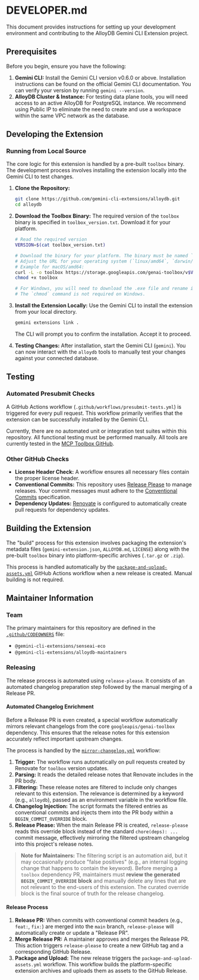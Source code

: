 # DEVELOPER.md

This document provides instructions for setting up your development environment
and contributing to the AlloyDB Gemini CLI Extension project.

## Prerequisites

Before you begin, ensure you have the following:

1.  **Gemini CLI:** Install the Gemini CLI version v0.6.0 or above. Installation
    instructions can be found on the official Gemini CLI documentation. You can
    verify your version by running `gemini --version`.
2.  **AlloyDB Cluster & Instance:** For testing data plane tools, you will need access to an active AlloyDB
    for PostgreSQL instance. We recommend using Public IP to eliminate the need to create and use a workspace
    within the same VPC network as the database. 

## Developing the Extension

### Running from Local Source

The core logic for this extension is handled by a pre-built `toolbox` binary. The development process involves installing the extension locally into the Gemini CLI to test changes.

1.  **Clone the Repository:**

    ```bash
    git clone https://github.com/gemini-cli-extensions/alloydb.git
    cd alloydb
    ```

2.  **Download the Toolbox Binary:** The required version of the `toolbox` binary
    is specified in `toolbox_version.txt`. Download it for your platform.

    ```bash
    # Read the required version
    VERSION=$(cat toolbox_version.txt)

    # Download the binary for your platform. The binary must be named `toolbox`.
    # Adjust the URL for your operating system (`linux/amd64`, `darwin/arm64`, `windows/amd64`).
    # Example for macOS/amd64:
    curl -L -o toolbox https://storage.googleapis.com/genai-toolbox/v$VERSION/darwin/amd64/toolbox
    chmod +x toolbox

    # For Windows, you will need to download the .exe file and rename it to `toolbox`.
    # The `chmod` command is not required on Windows.
    ```

3.  **Install the Extension Locally:** Use the Gemini CLI to install the
    extension from your local directory.

    ```bash
    gemini extensions link .
    ```
    The CLI will prompt you to confirm the installation. Accept it to proceed.

4.  **Testing Changes:** After installation, start the Gemini CLI (`gemini`).
    You can now interact with the `alloydb` tools to manually test your changes
    against your connected database.

## Testing

### Automated Presubmit Checks

A GitHub Actions workflow (`.github/workflows/presubmit-tests.yml`) is triggered
for every pull request. This workflow primarily verifies that the extension can
be successfully installed by the Gemini CLI.

Currently, there are no automated unit or integration test suites
within this repository. All functional testing must be performed manually. All tools
are currently tested in the [MCP Toolbox GitHub](https://github.com/googleapis/genai-toolbox).

### Other GitHub Checks

* **License Header Check:** A workflow ensures all necessary files contain the
    proper license header.
* **Conventional Commits:** This repository uses
    [Release Please](https://github.com/googleapis/release-please) to manage
    releases. Your commit messages must adhere to the
    [Conventional Commits](https://www.conventionalcommits.org/) specification.
* **Dependency Updates:** [Renovate](https://github.com/apps/forking-renovate)
    is configured to automatically create pull requests for dependency updates.

## Building the Extension

The "build" process for this extension involves packaging the extension's
metadata files (`gemini-extension.json`, `ALLOYDB.md`, `LICENSE`) along with the
pre-built `toolbox` binary into platform-specific archives (`.tar.gz` or `.zip`).

This process is handled automatically by the
[`package-and-upload-assets.yml`](.github/workflows/package-and-upload-assets.yml)
GitHub Actions workflow when a new release is created. Manual building is not
required.

## Maintainer Information

### Team

The primary maintainers for this repository are defined in the
[`.github/CODEOWNERS`](.github/CODEOWNERS) file:

* `@gemini-cli-extensions/senseai-eco`
* `@gemini-cli-extensions/alloydb-maintainers`

### Releasing

The release process is automated using `release-please`. It consists of an automated changelog preparation step followed by the manual merging of a Release PR.

#### Automated Changelog Enrichment

Before a Release PR is even created, a special workflow automatically mirrors
relevant changelogs from the core `googleapis/genai-toolbox` dependency. This
ensures that the release notes for this extension accurately reflect important
upstream changes.

The process is handled by the [`mirror-changelog.yml`](.github/workflows/mirror-changelog.yml) workflow:

1. **Trigger:** The workflow runs automatically on pull requests created by
   Renovate for `toolbox` version updates.
2. **Parsing:** It reads the detailed release notes that Renovate includes in
   the PR body.
3. **Filtering:** These release notes are filtered to include only changes
   relevant to this extension. The relevance is determined by a keyword (e.g.,
   `alloydb`), passed as an environment variable in the workflow file.
4. **Changelog Injection:** The script formats the filtered entries as
   conventional commits and injects them into the PR body within a
   `BEGIN_COMMIT_OVERRIDE` block.
5. **Release Please:** When the main Release PR is created, `release-please`
   reads this override block instead of the standard `chore(deps): ...` commit
   message, effectively mirroring the filtered upstream changelog into this
   project's release notes.

> **Note for Maintainers:** The filtering script is an automation aid, but it
> may occasionally produce "false positives" (e.g., an internal logging change
> that happens to contain the keyword). Before merging a `toolbox` dependency
> PR, maintainers must **review the generated `BEGIN_COMMIT_OVERRIDE` block**
> and manually delete any lines that are not relevant to the end-users of this
> extension. The curated override block is the final source of truth for the
> release changelog.

#### Release Process

1.  **Release PR:** When commits with conventional commit headers (e.g., `feat:`,
    `fix:`) are merged into the `main` branch, `release-please` will
    automatically create or update a "Release PR".
2.  **Merge Release PR:** A maintainer approves and merges the Release PR. This
    action triggers `release-please` to create a new GitHub tag and a
    corresponding GitHub Release.
3.  **Package and Upload:** The new release triggers the
    `package-and-upload-assets.yml` workflow. This workflow builds the
    platform-specific extension archives and uploads them as assets to the
    GitHub Release.

